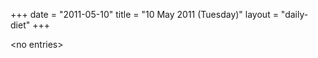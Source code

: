+++
date = "2011-05-10"
title = "10 May 2011 (Tuesday)"
layout = "daily-diet"
+++

<p>&lt;no entries&gt;</p>